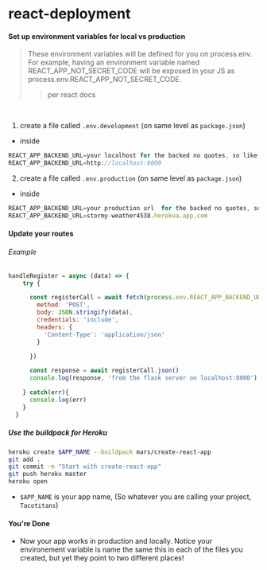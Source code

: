 # react-deployment

#### Set up environment variables for local vs production



> These environment variables will be defined for you on process.env. For example, having an environment variable named REACT_APP_NOT_SECRET_CODE will be exposed in your JS as process.env.REACT_APP_NOT_SECRET_CODE.
> > per react docs 

<br>

1.  create a file called `.env.development` (on same level as `package.json`)

- inside 
```javascript
REACT_APP_BACKEND_URL=your localhost for the backed no quotes, so like the line below
REACT_APP_BACKEND_URL=http://localhost:8000
```
2.  create a file called `.env.production` (on same level as `package.json`)

- inside 
```javascript
REACT_APP_BACKEND_URL=your production url  for the backed no quotes, so like the line below
REACT_APP_BACKEND_URL=stormy-weather4538.herokua.app.com
```

#### Update your routes

###### Example

```js
handleRegister = async (data) => {
    try {

      const registerCall = await fetch(process.env.REACT_APP_BACKEND_URL + '/users/registration', {
        method: 'POST',
        body: JSON.stringify(data),
        credentials: 'include',
        headers: {
          'Content-Type': 'application/json'
        }

      })

      const response = await registerCall.json()
      console.log(response, 'from the flask server on localhost:8000')

    } catch(err){
      console.log(err)
    }
  }


````


##### Use the buildpack for Heroku

```bash
heroku create $APP_NAME --buildpack mars/create-react-app
git add .
git commit -m "Start with create-react-app"
git push heroku master
heroku open
```

- `$APP_NAME` is your app name, (So whatever you are calling your project, `Tacotitans`)



#### You're Done

- Now your app works in production and locally. Notice your environement variable is name the same this in each of the files you created, but yet they point to two different places!
